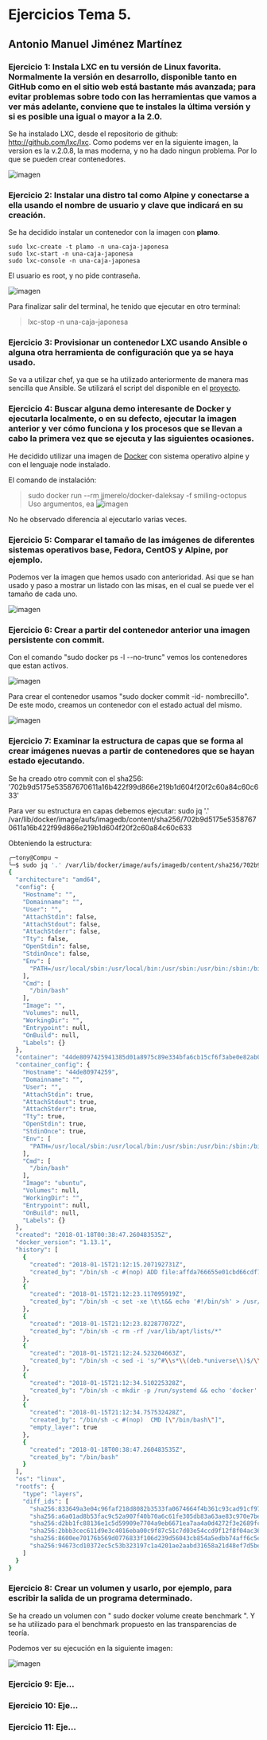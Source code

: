# Ejercicios Tema 5.
## Antonio Manuel Jiménez Martínez
### **Ejercicio 1:** Instala LXC en tu versión de Linux favorita. Normalmente la versión en desarrollo, disponible tanto en GitHub como en el sitio web está bastante más avanzada; para evitar problemas sobre todo con las herramientas que vamos a ver más adelante, conviene que te instales la última versión y si es posible una igual o mayor a la 2.0.

Se ha instalado LXC, desde el repositorio de github: http://github.com/lxc/lxc.
Como podems ver en la siguiente imagen, la version es la v.2.0.8, la mas moderna, y no ha dado ningun problema. Por lo que se pueden crear contenedores.

![imagen](https://user-images.githubusercontent.com/6977775/35047352-f2093af0-fb99-11e7-9840-add16cb8ce72.png)

### **Ejercicio 2:** Instalar una distro tal como Alpine y conectarse a ella usando el nombre de usuario y clave que indicará en su creación.

Se ha decidido instalar un contenedor con la imagen con __plamo__.

```bashls
sudo lxc-create -t plamo -n una-caja-japonesa
sudo lxc-start -n una-caja-japonesa 
sudo lxc-console -n una-caja-japonesa

```
El usuario es root, y no pide contraseña.

![imagen](https://user-images.githubusercontent.com/6977775/35053720-3344bbd2-fbab-11e7-8950-48d0257cf8ab.png)

Para finalizar salir del terminal, he tenido que ejecutar en otro terminal: 
> lxc-stop -n una-caja-japonesa


### **Ejercicio 3:** Provisionar un contenedor LXC usando Ansible o alguna otra herramienta de configuración que ya se haya usado.

Se va a utilizar chef, ya que se ha utilizado anteriormente de manera mas sencilla que Ansible. Se utilizará el script del disponible en el [proyecto](https://github.com/tonyESP/MII_CC_Proyecto/tree/master/provision/chef-solo/cookbooks).



### **Ejercicio 4:** Buscar alguna demo interesante de Docker y ejecutarla localmente, o en su defecto, ejecutar la imagen anterior y ver cómo funciona y los procesos que se llevan a cabo la primera vez que se ejecuta y las siguientes ocasiones.

He decidido utilizar una imagen de [Docker](https://hub.docker.com/r/jorge07/alpine-php/) con sistema operativo alpine y con el lenguaje node instalado.

El comando de instalación:
> sudo docker run --rm jjmerelo/docker-daleksay -f smiling-octopus Uso argumentos, ea
![imagen](https://user-images.githubusercontent.com/6977775/35063620-ec8d6974-fbc7-11e7-957b-60b42c9568e5.png)

No he observado diferencia al ejecutarlo varias veces.

### **Ejercicio 5:** Comparar el tamaño de las imágenes de diferentes sistemas operativos base, Fedora, CentOS y Alpine, por ejemplo.

Podemos ver la imagen que hemos usado con anterioridad. Asi que se han usado y paso a mostrar un listado con las misas, en el cual se puede ver el tamaño de cada uno.

![imagen](https://user-images.githubusercontent.com/6977775/35072433-dfce524e-fbe4-11e7-9789-73cf76abfb0a.png)

### **Ejercicio 6:** Crear a partir del contenedor anterior una imagen persistente con commit.

Con el comando "sudo docker ps -l --no-trunc" vemos los contenedores que estan activos.


![imagen](https://user-images.githubusercontent.com/6977775/35074098-8e362fe4-fbec-11e7-9c16-4a2d4539844d.png)

Para crear el contenedor usamos "sudo docker commit -id- nombrecillo". De este modo, creamos un contenedor con el estado actual del mismo.

![imagen](https://user-images.githubusercontent.com/6977775/35074502-86fec9c8-fbee-11e7-8f10-4b3a3b2dd745.png)

### **Ejercicio 7:** Examinar la estructura de capas que se forma al crear imágenes nuevas a partir de contenedores que se hayan estado ejecutando.

Se ha creado otro commit con el sha256: '702b9d5175e53587670611a16b422f99d866e219b1d604f20f2c60a84c60c633'

Para ver su estructura en capas debemos ejecutar:
sudo jq '.' /var/lib/docker/image/aufs/imagedb/content/sha256/702b9d5175e53587670611a16b422f99d866e219b1d604f20f2c60a84c60c633

Obteniendo la estructura:

```bash
╭─tony@Compu ~
╰─$ sudo jq '.' /var/lib/docker/image/aufs/imagedb/content/sha256/702b9d5175e53587670611a16b422f99d866e219b1d604f20f2c60a84c60c633
{
  "architecture": "amd64",
  "config": {
    "Hostname": "",
    "Domainname": "",
    "User": "",
    "AttachStdin": false,
    "AttachStdout": false,
    "AttachStderr": false,
    "Tty": false,
    "OpenStdin": false,
    "StdinOnce": false,
    "Env": [
      "PATH=/usr/local/sbin:/usr/local/bin:/usr/sbin:/usr/bin:/sbin:/bin"
    ],
    "Cmd": [
      "/bin/bash"
    ],
    "Image": "",
    "Volumes": null,
    "WorkingDir": "",
    "Entrypoint": null,
    "OnBuild": null,
    "Labels": {}
  },
  "container": "44de8097425941385d01a8975c89e334bfa6cb15cf6f3abe0e82ab0341b46c62",
  "container_config": {
    "Hostname": "44de80974259",
    "Domainname": "",
    "User": "",
    "AttachStdin": true,
    "AttachStdout": true,
    "AttachStderr": true,
    "Tty": true,
    "OpenStdin": true,
    "StdinOnce": true,
    "Env": [
      "PATH=/usr/local/sbin:/usr/local/bin:/usr/sbin:/usr/bin:/sbin:/bin"
    ],
    "Cmd": [
      "/bin/bash"
    ],
    "Image": "ubuntu",
    "Volumes": null,
    "WorkingDir": "",
    "Entrypoint": null,
    "OnBuild": null,
    "Labels": {}
  },
  "created": "2018-01-18T00:38:47.260483535Z",
  "docker_version": "1.13.1",
  "history": [
    {
      "created": "2018-01-15T21:12:15.207192731Z",
      "created_by": "/bin/sh -c #(nop) ADD file:affda766655e01cbd66cdf7485f581f22be61d93abadcc9fd22ed34c78069e18 in / "
    },
    {
      "created": "2018-01-15T21:12:23.117095919Z",
      "created_by": "/bin/sh -c set -xe \t\t&& echo '#!/bin/sh' > /usr/sbin/policy-rc.d \t&& echo 'exit 101' >> /usr/sbin/policy-rc.d \t&& chmod +x /usr/sbin/policy-rc.d \t\t&& dpkg-divert --local --rename --add /sbin/initctl \t&& cp -a /usr/sbin/policy-rc.d /sbin/initctl \t&& sed -i 's/^exit.*/exit 0/' /sbin/initctl \t\t&& echo 'force-unsafe-io' > /etc/dpkg/dpkg.cfg.d/docker-apt-speedup \t\t&& echo 'DPkg::Post-Invoke { \"rm -f /var/cache/apt/archives/*.deb /var/cache/apt/archives/partial/*.deb /var/cache/apt/*.bin || true\"; };' > /etc/apt/apt.conf.d/docker-clean \t&& echo 'APT::Update::Post-Invoke { \"rm -f /var/cache/apt/archives/*.deb /var/cache/apt/archives/partial/*.deb /var/cache/apt/*.bin || true\"; };' >> /etc/apt/apt.conf.d/docker-clean \t&& echo 'Dir::Cache::pkgcache \"\"; Dir::Cache::srcpkgcache \"\";' >> /etc/apt/apt.conf.d/docker-clean \t\t&& echo 'Acquire::Languages \"none\";' > /etc/apt/apt.conf.d/docker-no-languages \t\t&& echo 'Acquire::GzipIndexes \"true\"; Acquire::CompressionTypes::Order:: \"gz\";' > /etc/apt/apt.conf.d/docker-gzip-indexes \t\t&& echo 'Apt::AutoRemove::SuggestsImportant \"false\";' > /etc/apt/apt.conf.d/docker-autoremove-suggests"
    },
    {
      "created": "2018-01-15T21:12:23.822877072Z",
      "created_by": "/bin/sh -c rm -rf /var/lib/apt/lists/*"
    },
    {
      "created": "2018-01-15T21:12:24.523204663Z",
      "created_by": "/bin/sh -c sed -i 's/^#\\s*\\(deb.*universe\\)$/\\1/g' /etc/apt/sources.list"
    },
    {
      "created": "2018-01-15T21:12:34.510225328Z",
      "created_by": "/bin/sh -c mkdir -p /run/systemd && echo 'docker' > /run/systemd/container"
    },
    {
      "created": "2018-01-15T21:12:34.757532428Z",
      "created_by": "/bin/sh -c #(nop)  CMD [\"/bin/bash\"]",
      "empty_layer": true
    },
    {
      "created": "2018-01-18T00:38:47.260483535Z",
      "created_by": "/bin/bash"
    }
  ],
  "os": "linux",
  "rootfs": {
    "type": "layers",
    "diff_ids": [
      "sha256:833649a3e04c96faf218d8082b3533fa0674664f4b361c93cad91cf97222b733",
      "sha256:a6a01ad8b53fac9c52a907f40b70a6c61fe305db83a63ae83c970e7be1029d86",
      "sha256:d2bb1fc88136e1c5d59909e7704a9eb6671ea7aa4a0d4272f3e2689fc31a6bd1",
      "sha256:2bbb3cec611d9e3c4016eba00c9f87c51c7d03e54ccd9f12f8f04ac369f5243d",
      "sha256:8600ee70176b569d0776833f106d239d56043cb854a5edbb74aff6c5e8d4782d",
      "sha256:94673cd10372ec5c53b323197c1a4201ae2aabd31658a21d48ef7d5bec421d0d"
    ]
  }
}

```


### **Ejercicio 8:** Crear un volumen y usarlo, por ejemplo, para escribir la salida de un programa determinado.

Se ha creado un volumen con " sudo docker volume create benchmark ". Y se ha utilizado para el benchmark propuesto en las transparencias de teoría.

Podemos ver su ejecución en la siguiente imagen:

![imagen](https://user-images.githubusercontent.com/6977775/35075889-dd4536e4-fbf5-11e7-9cba-bde8ce1c015f.png)


### **Ejercicio 9:** Eje...
### **Ejercicio 10:** Eje...
### **Ejercicio 11:** Eje...
